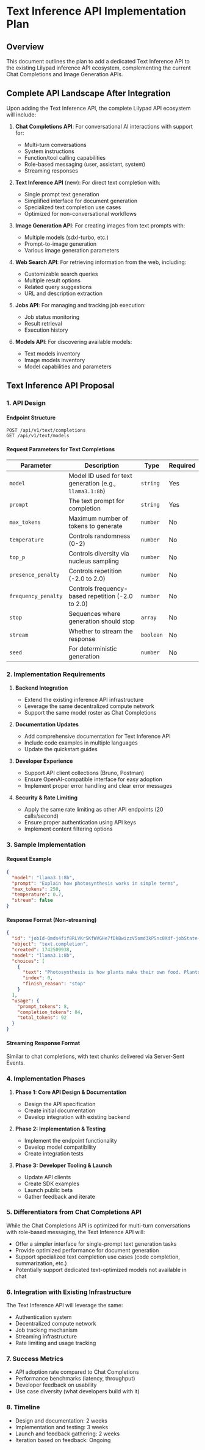# Text Inference API Implementation Plan

## Overview

This document outlines the plan to add a dedicated Text Inference API to the existing Lilypad inference API ecosystem, complementing the current Chat Completions and Image Generation APIs.

## Complete API Landscape After Integration

Upon adding the Text Inference API, the complete Lilypad API ecosystem will include:

1. **Chat Completions API**: For conversational AI interactions with support for:
   - Multi-turn conversations
   - System instructions
   - Function/tool calling capabilities
   - Role-based messaging (user, assistant, system)
   - Streaming responses

2. **Text Inference API** (new): For direct text completion with:
   - Single prompt text generation
   - Simplified interface for document generation
   - Specialized text completion use cases
   - Optimized for non-conversational workflows

3. **Image Generation API**: For creating images from text prompts with:
   - Multiple models (sdxl-turbo, etc.)
   - Prompt-to-image generation
   - Various image generation parameters

4. **Web Search API**: For retrieving information from the web, including:
   - Customizable search queries
   - Multiple result options
   - Related query suggestions
   - URL and description extraction

5. **Jobs API**: For managing and tracking job execution:
   - Job status monitoring
   - Result retrieval
   - Execution history

6. **Models API**: For discovering available models:
   - Text models inventory
   - Image models inventory
   - Model capabilities and parameters

## Text Inference API Proposal

### 1. API Design

#### Endpoint Structure
```
POST /api/v1/text/completions
GET /api/v1/text/models
```

#### Request Parameters for Text Completions

| Parameter | Description | Type | Required |
|-----------|-------------|------|----------|
| `model` | Model ID used for text generation (e.g., `llama3.1:8b`) | `string` | Yes |
| `prompt` | The text prompt for completion | `string` | Yes |
| `max_tokens` | Maximum number of tokens to generate | `number` | No |
| `temperature` | Controls randomness (0-2) | `number` | No |
| `top_p` | Controls diversity via nucleus sampling | `number` | No |
| `presence_penalty` | Controls repetition (-2.0 to 2.0) | `number` | No |
| `frequency_penalty` | Controls frequency-based repetition (-2.0 to 2.0) | `number` | No |
| `stop` | Sequences where generation should stop | `array` | No |
| `stream` | Whether to stream the response | `boolean` | No |
| `seed` | For deterministic generation | `number` | No |

### 2. Implementation Requirements

1. **Backend Integration**
   - Extend the existing inference API infrastructure
   - Leverage the same decentralized compute network
   - Support the same model roster as Chat Completions

2. **Documentation Updates**
   - Add comprehensive documentation for Text Inference API
   - Include code examples in multiple languages
   - Update the quickstart guides

3. **Developer Experience**
   - Support API client collections (Bruno, Postman)
   - Ensure OpenAI-compatible interface for easy adoption
   - Implement proper error handling and clear error messages

4. **Security & Rate Limiting**
   - Apply the same rate limiting as other API endpoints (20 calls/second)
   - Ensure proper authentication using API keys
   - Implement content filtering options

### 3. Sample Implementation

#### Request Example
```json
{
  "model": "llama3.1:8b",
  "prompt": "Explain how photosynthesis works in simple terms",
  "max_tokens": 250,
  "temperature": 0.7,
  "stream": false
}
```

#### Response Format (Non-streaming)
```json
{
  "id": "jobId-Qmds4fif8RLVKrSKfWVGHe7fDkBwizzV5omd3kPSnc8Xdf-jobState-ResultsSubmitted",
  "object": "text.completion",
  "created": 1742509938,
  "model": "llama3.1:8b",
  "choices": [
    {
      "text": "Photosynthesis is how plants make their own food. Plants take in sunlight through their leaves, along with carbon dioxide from the air and water from their roots. Using these ingredients, plants create glucose (sugar) and oxygen. The glucose provides energy for the plant to grow, while the oxygen is released into the air for us to breathe. Think of plants as solar-powered food factories - they capture the sun's energy and convert it into chemical energy they can use.",
      "index": 0,
      "finish_reason": "stop"
    }
  ],
  "usage": {
    "prompt_tokens": 8,
    "completion_tokens": 84,
    "total_tokens": 92
  }
}
```

#### Streaming Response Format
Similar to chat completions, with text chunks delivered via Server-Sent Events.

### 4. Implementation Phases

1. **Phase 1: Core API Design & Documentation**
   - Design the API specification
   - Create initial documentation
   - Develop integration with existing backend

2. **Phase 2: Implementation & Testing**
   - Implement the endpoint functionality
   - Develop model compatibility
   - Create integration tests

3. **Phase 3: Developer Tooling & Launch**
   - Update API clients
   - Create SDK examples
   - Launch public beta
   - Gather feedback and iterate

### 5. Differentiators from Chat Completions API

While the Chat Completions API is optimized for multi-turn conversations with role-based messaging, the Text Inference API will:
- Offer a simpler interface for single-prompt text generation tasks
- Provide optimized performance for document generation
- Support specialized text completion use cases (code completion, summarization, etc.)
- Potentially support dedicated text-optimized models not available in chat

### 6. Integration with Existing Infrastructure

The Text Inference API will leverage the same:
- Authentication system
- Decentralized compute network
- Job tracking mechanism
- Streaming infrastructure
- Rate limiting and usage tracking

### 7. Success Metrics

- API adoption rate compared to Chat Completions
- Performance benchmarks (latency, throughput)
- Developer feedback on usability
- Use case diversity (what developers build with it)

### 8. Timeline

- Design and documentation: 2 weeks
- Implementation and testing: 3 weeks
- Launch and feedback gathering: 2 weeks
- Iteration based on feedback: Ongoing